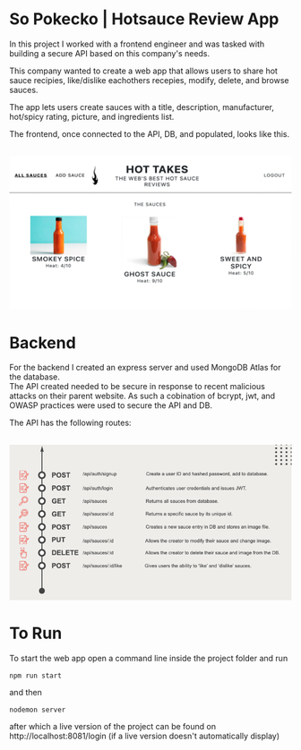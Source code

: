 # So Pokecko | Hotsauce Review App

In this project I worked with a frontend engineer and was tasked with building a secure API based on this company's needs. 

This company wanted to create a web app that allows users to share hot sauce recipies, like/dislike eachothers recepies, modify, delete, and browse sauces. 

The app lets users create sauces with a title, description, manufacturer, hot/spicy rating, picture, and ingredients list. 

The frontend, once connected to the API, DB, and populated, looks like this. 

<p align="center">

  <br>
  <img src="https://github.com/Dev-kris/Pekocko/blob/master/demo/sauce_site.png" width="550" alt="Hotsauce Review site homepage">
</p>


# Backend

For the backend I created an express server and used MongoDB Atlas for the database.  
The API created needed to be secure in response to recent malicious attacks on their parent website. 
As such a cobination of bcrypt, jwt, and OWASP practices were used to secure the API and DB. 

The API has the following routes:
<p align="center">

  <br>
  <img src="https://github.com/Dev-kris/Pekocko/blob/master/demo/sauce_api.png" width="550" title="Reddit Copy">
</p>

  

# To Run

To start the web app open a command line inside the project folder and run

````
npm run start
````
and then 

```` 
nodemon server
````
after which a live version of the project can be found on http://localhost:8081/login  (if a live version doesn't automatically display)
